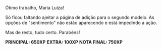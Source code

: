 Ótimo trabalho, Maria Luiza!

Só ficou faltando ajeitar a página de adição para o segundo modelo. As opções de "sentimento" não estão aparecendo e está impedindo a ação.

Mas de resto, tudo certo. Parabéns!

**PRINCIPAL: 650XP**
**EXTRA: 100XP**
**NOTA FINAL: 750XP**
